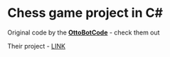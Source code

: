 # Chess game project in C#
Original code by the **[OttoBotCode](https://www.youtube.com/@OttoBotCode)** - check them out

Their project - [LINK](https://www.youtube.com/watch?v=GEkSE6eZMGc&t=184s&ab_channel=OttoBotCode)

